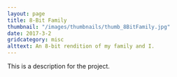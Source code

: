```yaml
---
layout: page
title: 8-Bit Family
thumbnail: "/images/thumbnails/thumb_8BitFamily.jpg"
date: 2017-3-2
gridcategory: misc
alttext: An 8-bit rendition of my family and I.
---
```

This is a description for the project.